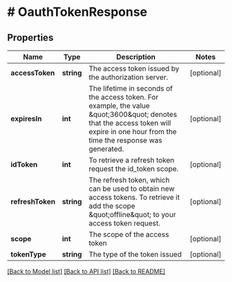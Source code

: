 # # OauthTokenResponse

## Properties

Name | Type | Description | Notes
------------ | ------------- | ------------- | -------------
**accessToken** | **string** | The access token issued by the authorization server. | [optional] 
**expiresIn** | **int** | The lifetime in seconds of the access token.  For example, the value \&quot;3600\&quot; denotes that the access token will expire in one hour from the time the response was generated. | [optional] 
**idToken** | **int** | To retrieve a refresh token request the id_token scope. | [optional] 
**refreshToken** | **string** | The refresh token, which can be used to obtain new access tokens. To retrieve it add the scope \&quot;offline\&quot; to your access token request. | [optional] 
**scope** | **int** | The scope of the access token | [optional] 
**tokenType** | **string** | The type of the token issued | [optional] 

[[Back to Model list]](../../README.md#documentation-for-models) [[Back to API list]](../../README.md#documentation-for-api-endpoints) [[Back to README]](../../README.md)



